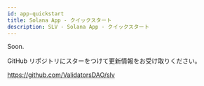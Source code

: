 ```yaml
---
id: app-quickstart
title: Solana App - クイックスタート
description: SLV - Solana App - クイックスタート
---
```


Soon.

GitHub リポジトリにスターをつけて更新情報をお受け取りください。

https://github.com/ValidatorsDAO/slv
